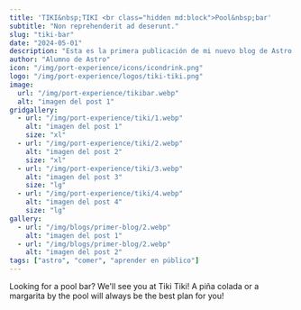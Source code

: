 ```yaml
---
title: 'TIKI&nbsp;TIKI <br class="hidden md:block">Pool&nbsp;bar'
subtitle: "Non reprehenderit ad deserunt."
slug: "tiki-bar"
date: "2024-05-01"
description: "Esta es la primera publicación de mi nuevo blog de Astro."
author: "Alumno de Astro"
icon: "/img/port-experience/icons/icondrink.png"
logo: "/img/port-experience/logos/tiki-tiki.png"
image:
  url: "/img/port-experience/tikibar.webp"
  alt: "imagen del post 1"
gridgallery:
  - url: "/img/port-experience/tiki/1.webp"
    alt: "imagen del post 1"
    size: "xl"
  - url: "/img/port-experience/tiki/2.webp"
    alt: "imagen del post 2"
    size: "xl"
  - url: "/img/port-experience/tiki/3.webp"
    alt: "imagen del post 3"
    size: "lg"
  - url: "/img/port-experience/tiki/4.webp"
    alt: "imagen del post 4"
    size: "lg"
gallery:
  - url: "/img/blogs/primer-blog/2.webp"
    alt: "imagen del post 1"
  - url: "/img/blogs/primer-blog/2.webp"
    alt: "imagen del post 2"
tags: ["astro", "comer", "aprender en público"]
---
```

Looking for a pool bar? We'll see you at Tiki Tiki! A piña colada or a margarita by the pool will always be the best plan&nbsp;for&nbsp;you! 